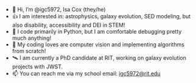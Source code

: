- 👋 Hi, I’m @igc5972, Isa Cox (they/he)
- 👍 I am interested in: astrophysics, galaxy evolution, SED modeling, but also disability, accessibility and DEI in STEM!
- 💾 I code primarily in Python, but I am comfortable debugging pretty much anything! 
- 💙 My coding loves are computer vision and implementing algorithms from scratch!
- 🛰 I am currently a PhD candidate at RIT, working on galaxy evolution projects with JWST.
- 📫  You can reach me via my school email: igc5972@rit.edu



<!---
igc5972/igc5972 is a ✨ special ✨ repository because its `README.md` (this file) appears on your GitHub profile.
You can click the Preview link to take a look at your changes.
--->
